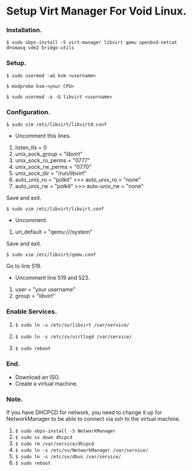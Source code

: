 # Setup Virt Manager For Void Linux.

### Installation.

`$ sudo xbps-install -S virt-manager libvirt qemu openbsd-netcat dnsmasq vde2 bridge-utils`

### Setup.

`$ sudo usermod -aG kvm <username>`

`$ modprobe kvm-<your CPU>`

`$ sudo usermod -a -G libvirt <username>`

### Configuration.

`$ sudo vim /etc/libvirt/libvirtd.conf`

- Uncomment this lines.
1. listen_tls = 0
2. unix_sock_group = "libvirt"
3. unix_sock_ro_perms = "0777"
4. unix_sock_rw_perms = "0770"
5. unix_sock_dir = "/run/libvirt"
6. auto_unix_ro = "polkit" >>> auto_unix_ro = "none"
7. auto_unix_rw = "polkit" >>> auto-unix_rw = "none"

Save and exit.

`$ sudo vim /etc/libvirt/libvirt.conf`

- Uncomment.
1. uri_default = "qemu:///system"

Save and exit.

`$ sudo vim /etc/libvirt/qemu.conf`

Go to line 519.

- Uncomment line 519 and 523.
1. user = "your username"
2. group = "libvirt"

### Enable Services.

1. `$ sudo ln -s /etc/sv/libvirt /var/service/`

2. `$ sudo ln -s /etc/sv/virtlogd /var/service/`

3. `$ sudo reboot`

### End.
- Download an ISO.
- Create a virtual machine.


### Note.
If you have DHCPCD for network, you need to change it up for NetworkManager to be able to connect via ssh to the virtual machine.

1. `$ sudo xbps-install -S NetworkManager`
2. `$ sudo sv down dhcpcd`
3. `$ sudo rm /var/service/dhcpcd`
4. `$ sudo ln -s /etc/sv/NetworkManager /var/service/`
5. `$ sudo ln -s /etc/sv/dbus /var/service/`
6. `$ sudo reboot`
